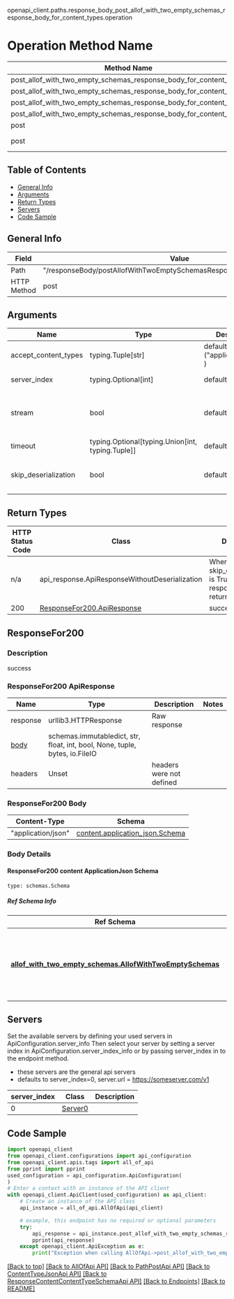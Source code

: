 openapi_client.paths.response_body_post_allof_with_two_empty_schemas_response_body_for_content_types.operation
# Operation Method Name

| Method Name | Api Class | Notes |
| ----------- | --------- | ----- |
| post_allof_with_two_empty_schemas_response_body_for_content_types | [AllOfApi](../../apis/tags/all_of_api.md) | This api is only for tag=allOf |
| post_allof_with_two_empty_schemas_response_body_for_content_types | [PathPostApi](../../apis/tags/path_post_api.md) | This api is only for tag=path.post |
| post_allof_with_two_empty_schemas_response_body_for_content_types | [ContentTypeJsonApi](../../apis/tags/content_type_json_api.md) | This api is only for tag=contentType_json |
| post_allof_with_two_empty_schemas_response_body_for_content_types | [ResponseContentContentTypeSchemaApi](../../apis/tags/response_content_content_type_schema_api.md) | This api is only for tag=response.content.contentType.schema |
| post | ApiForPost | This api is only for this endpoint |
| post | ResponseBodyPostAllofWithTwoEmptySchemasResponseBodyForContentTypes | This api is only for path=/responseBody/postAllofWithTwoEmptySchemasResponseBodyForContentTypes |

## Table of Contents
- [General Info](#general-info)
- [Arguments](#arguments)
- [Return Types](#return-types)
- [Servers](#servers)
- [Code Sample](#code-sample)

## General Info
| Field | Value |
| ----- | ----- |
| Path | "/responseBody/postAllofWithTwoEmptySchemasResponseBodyForContentTypes" |
| HTTP Method | post |

## Arguments

Name | Type | Description  | Notes
------------- | ------------- | ------------- | -------------
accept_content_types | typing.Tuple[str] | default is ("application/json", ) | Tells the server the content type(s) that are accepted by the client
server_index | typing.Optional[int] | default is None | Allows one to select a different [server](#servers). If not None, must be one of [0]
stream | bool | default is False | if True then the response.content will be streamed and loaded from a file like object. When downloading a file, set this to True to force the code to deserialize the content to a FileSchema file
timeout | typing.Optional[typing.Union[int, typing.Tuple]] | default is None | the timeout used by the rest client
skip_deserialization | bool | default is False | when True, headers and body will be unset and an instance of api_response.ApiResponseWithoutDeserialization will be returned

## Return Types

HTTP Status Code | Class | Description
------------- | ------------- | -------------
n/a | api_response.ApiResponseWithoutDeserialization | When skip_deserialization is True this response is returned
200 | [ResponseFor200.ApiResponse](#responsefor200-apiresponse) | success

## ResponseFor200

### Description
success

### ResponseFor200 ApiResponse
Name | Type | Description  | Notes
------------- | ------------- | ------------- | -------------
response | urllib3.HTTPResponse | Raw response |
[body](#responsefor200-body) | schemas.immutabledict, str, float, int, bool, None, tuple, bytes, io.FileIO |  |
headers | Unset | headers were not defined |

### ResponseFor200 Body
Content-Type | Schema
------------ | -------
"application/json" | [content.application_json.Schema](#responsefor200-content-applicationjson-schema)

### Body Details
#### ResponseFor200 content ApplicationJson Schema
```
type: schemas.Schema
```

##### Ref Schema Info
Ref Schema | Input Type | Output Type
---------- | ---------- | -----------
[**allof_with_two_empty_schemas.AllofWithTwoEmptySchemas**](../../components/schema/allof_with_two_empty_schemas.md) | dict, schemas.immutabledict, str, datetime.date, datetime.datetime, uuid.UUID, int, float, bool, None, list, tuple, bytes, io.FileIO, io.BufferedReader | schemas.immutabledict, str, float, int, bool, None, tuple, bytes, io.FileIO

## Servers

Set the available servers by defining your used servers in ApiConfiguration.server_info
Then select your server by setting a server index in ApiConfiguration.server_index_info or by
passing server_index in to the endpoint method.
- these servers are the general api servers
- defaults to server_index=0, server.url = https://someserver.com/v1

server_index | Class | Description
------------ | ----- | ------------
0 | [Server0](../../servers/server_0.md) |

## Code Sample

```python
import openapi_client
from openapi_client.configurations import api_configuration
from openapi_client.apis.tags import all_of_api
from pprint import pprint
used_configuration = api_configuration.ApiConfiguration(
)
# Enter a context with an instance of the API client
with openapi_client.ApiClient(used_configuration) as api_client:
    # Create an instance of the API class
    api_instance = all_of_api.AllOfApi(api_client)

    # example, this endpoint has no required or optional parameters
    try:
        api_response = api_instance.post_allof_with_two_empty_schemas_response_body_for_content_types()
        pprint(api_response)
    except openapi_client.ApiException as e:
        print("Exception when calling AllOfApi->post_allof_with_two_empty_schemas_response_body_for_content_types: %s\n" % e)
```

[[Back to top]](#top)
[[Back to AllOfApi API]](../../apis/tags/all_of_api.md)
[[Back to PathPostApi API]](../../apis/tags/path_post_api.md)
[[Back to ContentTypeJsonApi API]](../../apis/tags/content_type_json_api.md)
[[Back to ResponseContentContentTypeSchemaApi API]](../../apis/tags/response_content_content_type_schema_api.md)
[[Back to Endpoints]](../../../README.md#Endpoints) [[Back to README]](../../../README.md)